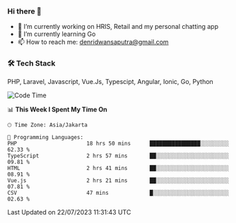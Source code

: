 ### Hi there 👋

- 🔭 I’m currently working on HRIS, Retail and my personal chatting app
- 🌱 I’m currently learning Go
- 📫 How to reach me: denridwansaputra@gmail.com


### 🛠 Tech Stack
PHP, Laravel, Javascript, Vue.Js, Typescipt, Angular, Ionic, Go, Python


<!--START_SECTION:waka-->
![Code Time](http://img.shields.io/badge/Code%20Time-3%2C498%20hrs%2024%20mins-blue)

📊 **This Week I Spent My Time On** 

```text
🕑︎ Time Zone: Asia/Jakarta

💬 Programming Languages: 
PHP                      18 hrs 50 mins      ████████████████░░░░░░░░░   62.33 % 
TypeScript               2 hrs 57 mins       ██░░░░░░░░░░░░░░░░░░░░░░░   09.81 % 
HTML                     2 hrs 41 mins       ██░░░░░░░░░░░░░░░░░░░░░░░   08.91 % 
Vue.js                   2 hrs 21 mins       ██░░░░░░░░░░░░░░░░░░░░░░░   07.81 % 
CSV                      47 mins             █░░░░░░░░░░░░░░░░░░░░░░░░   02.63 % 
```


 Last Updated on 22/07/2023 11:31:43 UTC
<!--END_SECTION:waka-->
